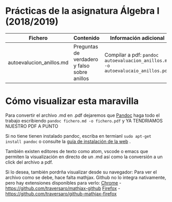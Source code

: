 # Prácticas de la asignatura Álgebra I (2018/2019)

| Fichero | Contenido | Información adicional|
| -- | -- | -- |
| autoevalucion_anillos.md | Preguntas de verdadero y falso sobre anillos| Compilar a pdf: `pandoc autoevaluacion_anillos.md -o autoevalucaio_anillos.pdf`|

# Cómo visualizar esta maravilla  

Para convertir el archivo .md en .pdf dejaremos que [Pandoc](https://pandoc.org/) haga todo el trabajo escribiendo `pandoc fichero.md -o fichero.pdf` y YA TENDRIAMOS NUESTRO PDF A PUNTO

Si no tiene tienen instalado pandoc, escriba en termianl `sudo apt-get install pandoc` o consulte la [guía de instalación de la web](https://pandoc.org/installing.html) .

También existen editores de texto como atom, vscode o emacs que permiten la visualización en directo de un .md  así como la conversión a un click del archivo a pdf.

Si lo desea, también pordrña visualizar desde su navegador:
Para ver el archivo como se debe, hace falta mathjax. Github no lo integra nativamente, pero hay extensiones disponibles para verlo:
[Chrome](https://github.com/traversaro/mathjax-github) - https://github.com/traversaro/mathjax-github
[Firefox](https://github.com/traversaro/github-mathjax-firefox) - https://github.com/traversaro/github-mathjax-firefox
